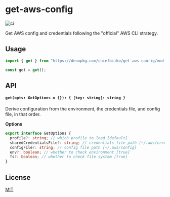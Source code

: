 # get-aws-config

![ci](https://github.com/chiefbiiko/get-aws-config/workflows/ci/badge.svg)

Get AWS config and credentials following the "official" AWS CLI strategy.

## Usage

```ts
import { get } from "https://denopkg.com/chiefbiiko/get-aws-config/mod.ts";

const got = get();
```

## API

#### `get(opts: GetOptions = {}): { [key: string]: string }`

Derive configuration from the environment, the credentials file, and config file, in that order.

**Options**

```ts
export interface GetOptions {
  profile?: string; // which profile to load [default]
  sharedCredentialsFile?: string; // credentials file path [~/.aws/credentials]
  configFile?: string; // config file path [~/.aws/config]
  env?: boolean; // whether to check environment [true]
  fs?: boolean; // whether to check file system [true]
}
```

## License

[MIT](./LICENSE)
